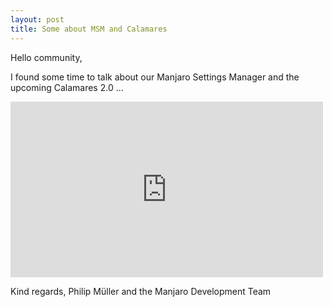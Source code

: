 ```yaml
---
layout: post
title: Some about MSM and Calamares
---
```


Hello community,

I found some time to talk about our Manjaro Settings Manager and the upcoming Calamares 2.0 ...

<iframe src="https://player.vimeo.com/video/148717090" width="500" height="281" frameborder="0" webkitallowfullscreen mozallowfullscreen allowfullscreen></iframe>

Kind regards,
Philip Müller and the Manjaro Development Team
